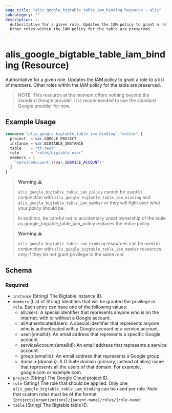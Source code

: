 ```yaml
---
page_title: "alis_google_bigtable_table_iam_binding Resource - alis"
subcategory: ""
description: |-
  Authoritative for a given role. Updates the IAM policy to grant a role to a list of members.
  Other roles within the IAM policy for the table are preserved.
---
```


# alis_google_bigtable_table_iam_binding (Resource)

Authoritative for a given role. Updates the IAM policy to grant a role to a list of members.
Other roles within the IAM policy for the table are preserved.

> NOTE: This resource at the moment offers nothing beyond the standard Google provider. It is recommended to use the standard Google provider for now.



## Example Usage

```terraform
resource "alis_google_bigtable_table_iam_binding" "editor" {
  project  = var.GOOGLE_PROJECT
  instance = var.BIGTABLE_INSTANCE
  table    = "tf-test"
  role     = "roles/bigtable.user"
  members = [
    "serviceAccount:${var.SERVICE_ACCOUNT}"
  ]
}
```



> **Warning ⚠️**
>
> `alis_google_bigtable_table_iam_policy` cannot be used in conjunction with `alis_google_bigtable_table_iam_binding` and `alis_google_bigtable_table_iam_member` or they will fight over what your policy should be.
>
> In addition, be careful not to accidentally unset ownership of the table as google_bigtable_table_iam_policy replaces the entire policy.

> **Warning ⚠️**
>
> `alis_google_bigtable_table_iam_binding` resources can be used in conjunction with `alis_google_bigtable_table_iam_member` resources only if they do not grant privilege to the same role.

<!-- schema generated by tfplugindocs -->
## Schema

### Required

- `instance` (String) The Bigtable instance ID.
- `members` (List of String) Identities that will be granted the privilege in `role`. Each entry can have one of the following values:
	- allUsers: A special identifier that represents anyone who is on the internet; with or without a Google account.
	- allAuthenticatedUsers: A special identifier that represents anyone who is authenticated with a Google account or a service account.
	- user:{emailId}: An email address that represents a specific Google account.
	- serviceAccount:{emailId}: An email address that represents a service account.
	- group:{emailId}: An email address that represents a Google group.
	- domain:{domain}: A G Suite domain (primary, instead of alias) name that represents all the users of that domain. For example, google.com or example.com.
- `project` (String) The Google Cloud project ID.
- `role` (String) The role that should be applied. Only one `alis_google_bigtable_table_iam_binding` can be used per role.
Note that custom roles must be of the format `[projects|organizations]/{parent-name}/roles/{role-name}`
- `table` (String) The Bigtable table ID.

